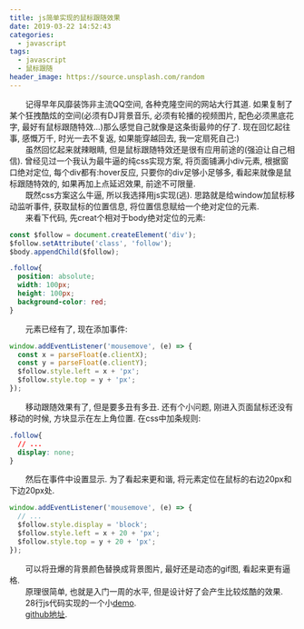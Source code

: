 ```yaml
---
title: js简单实现的鼠标跟随效果
date: 2019-03-22 14:52:43
categories:
  - javascript
tags:
  - javascript
  - 鼠标跟随
header_image: https://source.unsplash.com/random
---
```

&emsp;&emsp;记得早年风靡装饰非主流QQ空间, 各种克隆空间的网站大行其道. 如果复制了某个狂拽酷炫的空间(必须有DJ背景音乐, 必须有轮播的视频图片, 配色必须黑底花字, 最好有鼠标跟随特效...)那么感觉自己就像是这条街最帅的仔了. 现在回忆起往事, 感慨万千, 时光一去不复返, 如果能穿越回去, 我一定扇死自己:)  
&emsp;&emsp;虽然回忆起来就辣眼睛, 但是鼠标跟随特效还是很有应用前途的(强迫让自己相信). 曾经见过一个我认为最牛逼的纯css实现方案, 将页面铺满小div元素, 根据窗口绝对定位, 每个div都有:hover反应, 只要你的div足够小足够多, 看起来就像是鼠标跟随特效的, 如果再加上点延迟效果, 前途不可限量.  
&emsp;&emsp;既然css方案这么牛逼, 所以我选择用js实现(逃). 思路就是给window加鼠标移动监听事件, 获取鼠标的位置信息, 将位置信息赋给一个绝对定位的元素.  
&emsp;&emsp;来看下代码, 先creat个相对于body绝对定位的元素:
```js
const $follow = document.createElement('div');
$follow.setAttribute('class', 'follow');
$body.appendChild($follow);
```
```css
.follow{
  position: absolute;
  width: 100px;
  height: 100px;
  background-color: red;
}
```
&emsp;&emsp;元素已经有了, 现在添加事件:
```js
window.addEventListener('mousemove', (e) => {
  const x = parseFloat(e.clientX);
  const y = parseFloat(e.clientY);
  $follow.style.left = x + 'px';
  $follow.style.top = y + 'px';
});
```
&emsp;&emsp;移动跟随效果有了, 但是要多丑有多丑. 还有个小问题, 刚进入页面鼠标还没有移动的时候, 方块显示在左上角位置. 在css中加条规则:
```css
.follow{
  // ...
  display: none;
}
```
&emsp;&emsp;然后在事件中设置显示. 为了看起来更和谐, 将元素定位在鼠标的右边20px和下边20px处.
```js
window.addEventListener('mousemove', (e) => {
  // ...
  $follow.style.display = 'block';
  $follow.style.left = x + 20 + 'px';
  $follow.style.top = y + 20 + 'px';
});
```
&emsp;&emsp;可以将丑爆的背景颜色替换成背景图片, 最好还是动态的gif图, 看起来更有逼格.  
&emsp;&emsp;原理很简单, 也就是入门一周的水平, 但是设计好了会产生比较炫酷的效果.  
&emsp;&emsp;28行js代码实现的一个小[demo](https://zhangxuekang.com/mouse-show/index.html).  
&emsp;&emsp;[github地址](https://github.com/zhangxuekang/mouse-show).

